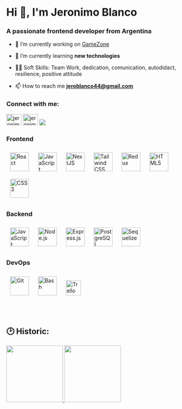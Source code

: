 <h1>Hi 👋, I'm Jeronimo Blanco</h1>
<h3>A passionate frontend developer from Argentina</h3>

- 🔭 I’m currently working on [GameZone](https://front-gamezone-production.up.railway.app/home)

- 🌱 I’m currently learning **new technologies**
  
-  🤹🏻 Soft Skills: Team Work, dedication, comunication, autodidact, resilience, positive attitude

- 📫 How to reach me **jeroblanco44@gmail.com**

<h3>Connect with me:</h3>
<p>
<a href="https://www.linkedin.com/in/jeronimo-blanco-72a3a4261/" target="blank"><img src="https://raw.githubusercontent.com/rahuldkjain/github-profile-readme-generator/master/src/images/icons/Social/linked-in-alt.svg" alt="jeronimo blanco" height="30" width="40" /></a>
<a href="https://github.com/JeroBl" target="blank"><img src="https://raw.githubusercontent.com/rahuldkjain/github-profile-readme-generator/master/src/images/icons/Social/github.svg" alt="jeronimo blanco" height="30" width="40" /></a>
<a href = "jeroblanco44@gmail.com"><img src="https://www.vectorlogo.zone/logos/gmail/gmail-ar21.svg" target="_blank"></a>

</p>

<h3>Frontend</h3>
<div>
<a href="https://reactjs.org/" target="_blank"><img style="margin: 10px" src="https://profilinator.rishav.dev/skills-assets/react-original-wordmark.svg" alt="React" height="50" /></a>  
<a href="https://www.javascript.com/" target="_blank"><img style="margin: 10px" src="https://profilinator.rishav.dev/skills-assets/javascript-original.svg" alt="JavaScript" height="50" /></a>  
<a href="https://nextjs.org/" target="_blank"><img style="margin: 10px" src="https://profilinator.rishav.dev/skills-assets/nextjs.png" alt="NextJS" height="50" /></a>  
<a href="https://www.tailwindcss.com/" target="_blank"><img style="margin: 10px" src="https://profilinator.rishav.dev/skills-assets/tailwindcss.svg" alt="Tailwind CSS" height="50" /></a>  
<a href="https://redux.js.org/" target="_blank"><img style="margin: 10px" src="https://profilinator.rishav.dev/skills-assets/redux-original.svg" alt="Redux" height="50" /></a>  
<a href="https://en.wikipedia.org/wiki/HTML5" target="_blank"><img style="margin: 10px" src="https://profilinator.rishav.dev/skills-assets/html5-original-wordmark.svg" alt="HTML5" height="50" /></a>  
<a href="https://www.w3schools.com/css/" target="_blank"><img style="margin: 10px" src="https://profilinator.rishav.dev/skills-assets/css3-original-wordmark.svg" alt="CSS3" height="50" /></a>  
</div>

<h3>Backend</h3>
<div>
<a href="https://www.javascript.com/" target="_blank"><img style="margin: 10px" src="https://profilinator.rishav.dev/skills-assets/javascript-original.svg" alt="JavaScript" height="50" /></a>  
<a href="https://nodejs.org/" target="_blank"><img style="margin: 10px" src="https://profilinator.rishav.dev/skills-assets/nodejs-original-wordmark.svg" alt="Node.js" height="50" /></a>  
<a href="https://expressjs.com/" target="_blank"><img style="margin: 10px" src="https://profilinator.rishav.dev/skills-assets/express-original-wordmark.svg" alt="Express.js" height="50" /></a>  
<a href="https://www.postgresql.org/" target="_blank"><img style="margin: 10px" src="https://profilinator.rishav.dev/skills-assets/postgresql-original-wordmark.svg" alt="PostgreSQL" height="50" /></a>  
<a href="https://sequelize.org/" target="_blank"><img style="margin: 10px" src="https://seeklogo.com/images/S/sequelize-logo-9A5075DB9F-seeklogo.com.png" alt="Sequelize" height="50" /></a>  
</div>

<h3>DevOps</h3>
<div>
<a href="https://github.com/" target="_blank"><img style="margin: 10px" src="https://profilinator.rishav.dev/skills-assets/git-scm-icon.svg" alt="Git" height="50" /></a>  
<a href="https://www.gnu.org/software/bash/" target="_blank"><img style="margin: 10px" src="https://profilinator.rishav.dev/skills-assets/gnu_bash-icon.svg" alt="Bash" height="50" /></a>  
<a href="https://trello.com/" target="_blank"><img style="margin: 10px" src="https://w7.pngwing.com/pngs/115/721/png-transparent-trello-social-icons-icon.png" alt="Trello" height="40" /></a>  
</div>

</td></tr></table>  

<br/>  

## <br> 🕑 Historic:</br>
<div>
  <a href="https://github.com/JeroBl">
  <img height="150em" src="https://github-readme-stats.vercel.app/api?username=JeroBl&show_icons=true&theme=default&include_all_commits=true&count_private=true"/>
  <img height="150em" src="https://github-readme-stats.vercel.app/api/top-langs/?username=JeroBl&layout=compact&langs_count=7&theme=default"/>
</div>



